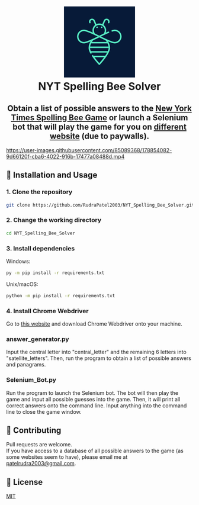 <h1 align="center">
  <br>
    <img src="https://raw.githubusercontent.com/RudraPatel2003/NYT_Spelling_Bee_Solver/main/src/assets/images/Logo.png">
  <br>
  NYT Spelling Bee Solver
  <br>
</h1>

<h2 align="center">Obtain a list of possible answers to the <a href="https://www.nytimes.com/puzzles/spelling-bee">New York Times Spelling Bee Game</a> or launch a Selenium bot that will play the game for you on <a href="https://nytimes-spellingbee.com">different website</a> (due to paywalls).</h2>

https://user-images.githubusercontent.com/85089368/178854082-9d66120f-cba6-4022-916b-17477a08488d.mp4

## 🔨 Installation and Usage

### 1\. Clone the repository
```bash
git clone https://github.com/RudraPatel2003/NYT_Spelling_Bee_Solver.git
```   
### 2\. Change the working directory
```bash
cd NYT_Spelling_Bee_Solver
```
### 3\. Install dependencies   

Windows:
```bash
py -m pip install -r requirements.txt
```
Unix/macOS:
```bash
python -m pip install -r requirements.txt
```

### 4\. Install Chrome Webdriver
Go to [this website](https://sites.google.com/chromium.org/driver/) and download Chrome Webdriver onto your machine.

### answer_generator.py
Input the central letter into "central_letter" and the remaining 6 letters into "satellite_letters". Then, run the program to obtain a list of possible answers and panagrams.

### Selenium_Bot.py  
Run the program to launch the Selenium bot. The bot will then play the game and input all possible guesses into the game. Then, it will print all correct answers onto the command line. Input anything into the command line to close the game window.

## 🤝 Contributing
Pull requests are welcome.  
If you have access to a database of all possible answers to the game (as some websites seem to have), please email me at patelrudra2003@gmail.com.

## 📖 License

[MIT](https://choosealicense.com/licenses/mit/)
